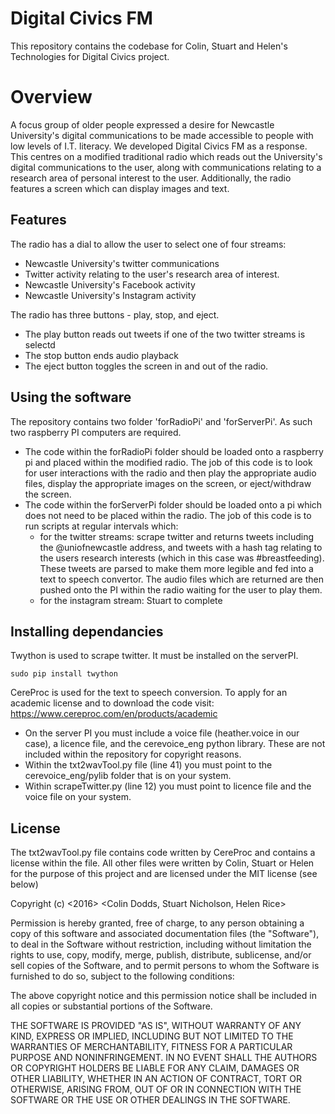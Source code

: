 # Digital Civics FM

This repository contains the codebase for Colin, Stuart and Helen's Technologies for Digital Civics project.

# Overview

A focus group of older people expressed a desire for Newcastle University's digital communications to be made accessible to people with low levels of I.T. literacy. We developed Digital Civics FM as a response. This centres on a modified traditional radio which reads out the University's digital communications to the user, along with communications relating to a research area of personal interest to the user. Additionally, the radio features a screen which can display images and text. 

## Features

The radio has a dial to allow the user to select one of four streams:

* Newcastle University's twitter communications
* Twitter activity relating to the user's research area of interest.
* Newcastle University's Facebook activity
* Newcastle University's Instagram activity

The radio has three buttons - play, stop, and eject.
+ The play button reads out tweets if one of the two twitter streams is selectd
+ The stop button ends audio playback
+ The eject button toggles the screen in and out of the radio. 

## Using the software

The repository contains two folder 'forRadioPi' and 'forServerPi'. As such two raspberry PI computers are required.

+ The code within the forRadioPi folder should be loaded onto a raspberry pi and placed within the modified radio. The job of this code is to look for user interactions with the radio and then play the appropriate audio files, display the appropriate images on the screen, or eject/withdraw the screen.
+ The code within the forServerPi folder should be loaded onto a pi which does not need to be placed within the radio. The job of this code is to run scripts at regular intervals which:
    - for the twitter streams: scrape twitter and returns tweets including the @uniofnewcastle address, and tweets with a hash tag relating to the users research interests (which in this case was #breastfeeding). These tweets are parsed to make them more legible and fed into a text to speech convertor. The audio files which are returned are then pushed onto the PI within the radio waiting for the user to play them.
    - for the instagram stream: Stuart to complete

## Installing dependancies

Twython is used to scrape twitter. It must be installed on the serverPI. 
    
    sudo pip install twython
  
CereProc is used for the text to speech conversion. To apply for an academic license and to download the code visit: https://www.cereproc.com/en/products/academic 
+ On the server PI you must include a voice file (heather.voice in our case), a licence file, and the cerevoice_eng python library. These are not included within the repository for copyright reasons. 
+ Within the txt2wavTool.py file (line 41) you must point to the cerevoice_eng/pylib folder that is on your system. 
+ Within scrapeTwitter.py (line 12) you must point to licence file and the voice file on your system.



## License
The txt2wavTool.py file contains code written by CereProc and contains a license within the file. All other files were written by Colin, Stuart or Helen for the purpose of this project and are licensed under the MIT license (see below)

Copyright (c) <2016> <Colin Dodds, Stuart Nicholson, Helen Rice>

Permission is hereby granted, free of charge, to any person obtaining a copy of this software and associated documentation files (the "Software"), to deal in the Software without restriction, including without limitation the rights to use, copy, modify, merge, publish, distribute, sublicense, and/or sell copies of the Software, and to permit persons to whom the Software is furnished to do so, subject to the following conditions:

The above copyright notice and this permission notice shall be included in all copies or substantial portions of the Software.

THE SOFTWARE IS PROVIDED "AS IS", WITHOUT WARRANTY OF ANY KIND, EXPRESS OR IMPLIED, INCLUDING BUT NOT LIMITED TO THE WARRANTIES OF MERCHANTABILITY, FITNESS FOR A PARTICULAR PURPOSE AND NONINFRINGEMENT. IN NO EVENT SHALL THE AUTHORS OR COPYRIGHT HOLDERS BE LIABLE FOR ANY CLAIM, DAMAGES OR OTHER LIABILITY, WHETHER IN AN ACTION OF CONTRACT, TORT OR OTHERWISE, ARISING FROM, OUT OF OR IN CONNECTION WITH THE SOFTWARE OR THE USE OR OTHER DEALINGS IN THE SOFTWARE.
